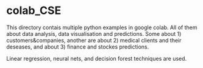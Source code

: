 # colab_CSE

This directory contais multiple python examples in google colab. All of them about data analysis, data visualisation and predictions. Some about 1) customers&companies, another are about 2) medical clients and their deseases, and about 3) finance and stockes predictions. 

Linear regression, neural nets, and decision forest techniques  are used.
